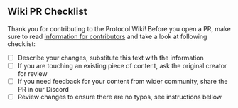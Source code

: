 ## Wiki PR Checklist

Thank you for contributing to the Protocol Wiki! Before you open a PR, make sure to read [information for contributors](https://epf.wiki/#/contributing) and take a look at following checklist:

- [ ] Describe your changes, substitute this text with the information
- [ ] If you are touching an existing piece of content, ask the original creator for review 
- [ ] If you need feedback for your content from wider community, share the PR in our Discord
- [ ] Review changes to ensure there are no typos, see instructions bellow

<!-- 
ℹ️ Checking for typos locally
1. Install [aspell](https://www.gnu.org/software/aspell/) for your platform.
2. Navigate to the project root and run:
```
 for f in **/*.md ; do echo $f ; aspell --lang=en_US --mode=markdown --home-dir=. --personal=wordlist.txt --ignore-case=true --camel-case list  < $f | sort | uniq -c ; done
```

ℹ️ Fixing typos
1. Fix typos: Open the relevant files and fix any identified typos.
2. Update wordlist: If a flagged word is actually a project-specific term add it to `wordlist.txt` in the project root.
   Each word should be listed on a separate line.
 * 🚧 Remember:
    * When adding new words it must NOT have any spaces or special characters within or around it.
    * \`wordlist\` is NOT case sensitive.
    * Use backticks to quote code variables so as to not bloat the \`wordlist\`.
-->
